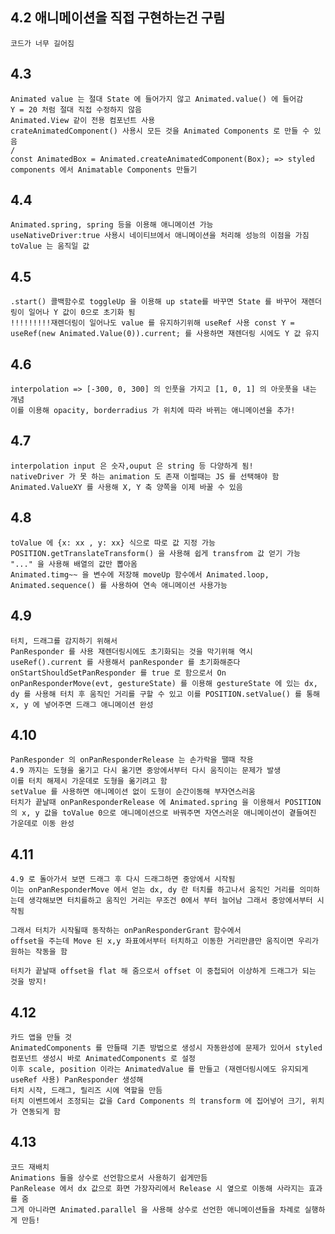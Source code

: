 ## 4.2 애니메이션을 직접 구현하는건 구림

    코드가 너무 길어짐

## 4.3

    Animated value 는 절대 State 에 들어가지 않고 Animated.value() 에 들어감
    Y = 20 처럼 절대 직접 수정하지 않음
    Animated.View 같이 전용 컴포넌트 사용
    crateAnimatedComponent() 사용시 모든 것을 Animated Components 로 만들 수 있음
    /
    const AnimatedBox = Animated.createAnimatedComponent(Box); => styled components 에서 Animatable Components 만들기

## 4.4

    Animated.spring, spring 등을 이용해 애니메이션 가능
    useNativeDriver:true 사용시 네이티브에서 애니메이션을 처리해 성능의 이점을 가짐
    toValue 는 움직일 값

## 4.5

    .start() 콜백함수로 toggleUp 을 이용해 up state를 바꾸면 State 를 바꾸어 재렌더링이 일어나 Y 값이 0으로 초기화 됨
    !!!!!!!!!재렌더링이 일어나도 value 를 유지하기위해 useRef 사용 const Y = useRef(new Animated.Value(0)).current; 를 사용하면 재렌더링 시에도 Y 값 유지

## 4.6

    interpolation => [-300, 0, 300] 의 인풋을 가지고 [1, 0, 1] 의 아웃풋을 내는 개념
    이를 이용해 opacity, borderradius 가 위치에 따라 바뀌는 애니메이션을 추가!

## 4.7

    interpolation input 은 숫자,ouput 은 string 등 다양하게 됨!
    nativeDriver 가 못 하는 animation 도 존재 이럴때는 JS 를 선택해야 함
    Animated.ValueXY 를 사용해 X, Y 축 양쪽을 이제 바꿀 수 있음

## 4.8

    toValue 에 {x: xx , y: xx} 식으로 따로 값 지정 가능
    POSITION.getTranslateTransform() 을 사용해 쉽게 transfrom 값 얻기 가능 "..." 을 사용해 배열의 값만 뽑아옴
    Animated.timg~~ 을 변수에 저장해 moveUp 함수에서 Animated.loop, Animated.sequence() 를 사용하여 연속 애니메이션 사용가능

## 4.9

    터치, 드래그를 감지하기 위해서
    PanResponder 를 사용 재렌더링시에도 초기화되는 것을 막기위해 역시 useRef().current 를 사용해서 panResponder 를 초기화해준다
    onStartShouldSetPanResponder 를 true 로 함으로서 On
    onPanResponderMove(evt, gestureState) 를 이용해 gestureState 에 있는 dx, dy 를 사용해 터치 후 움직인 거리를 구할 수 있고 이를 POSITION.setValue() 를 통해 x, y 에 넣어주면 드래그 애니메이션 완성

## 4.10

    PanResponder 의 onPanResponderRelease 는 손가락을 땔때 작용
    4.9 까지는 도형을 옮기고 다시 옮기면 중앙에서부터 다시 움직이는 문제가 발생
    이를 터치 해제시 가운데로 도형을 옮기려고 함
    setValue 를 사용하면 애니메이션 없이 도형이 순간이동해 부자연스러움
    터치가 끝날때 onPanResponderRelease 에 Animated.spring 을 이용해서 POSITION 의 x, y 값을 toValue 0으로 애니메이션으로 바꿔주면 자연스러운 애니메이션이 곁들여진 가운데로 이동 완성

## 4.11

    4.9 로 돌아가서 보면 드래그 후 다시 드래그하면 중앙에서 시작됨
    이는 onPanResponderMove 에서 얻는 dx, dy 란 터치를 하고나서 움직인 거리를 의미하는데 생각해보면 터치를하고 움직인 거리는 무조건 0에서 부터 늘어남 그래서 중앙에서부터 시작됨

    그래서 터치가 시작될때 동작하는 onPanResponderGrant 함수에서
    offset을 주는데 Move 된 x,y 좌표에서부터 터치하고 이동한 거리만큼만 움직이면 우리가 원하는 작동을 함

    터치가 끝날때 offset을 flat 해 줌으로서 offset 이 중첩되어 이상하게 드래그가 되는 것을 방지!

## 4.12

    카드 앱을 만들 것
    AnimatedComponents 를 만들때 기존 방법으로 생성시 자동완성에 문제가 있어서 styled 컴포넌트 생성시 바로 AnimatedComponents 로 설정
    이후 scale, position 이라는 AnimatedValue 를 만들고 (재렌더링시에도 유지되게 useRef 사용) PanResponder 생성해
    터치 시작, 드래그, 릴리즈 시에 역할을 만듬
    터치 이벤트에서 조정되는 값을 Card Components 의 transform 에 집어넣어 크기, 위치가 연동되게 함

## 4.13

    코드 재배치
    Animations 들을 상수로 선언함으로서 사용하기 쉽게만듬
    PanRelease 에서 dx 값으로 화면 가장자리에서 Release 시 옆으로 이동해 사라지는 효과를 줌
    그게 아니라면 Animated.parallel 을 사용해 상수로 선언한 애니메이션들을 차례로 실행하게 만듬!
